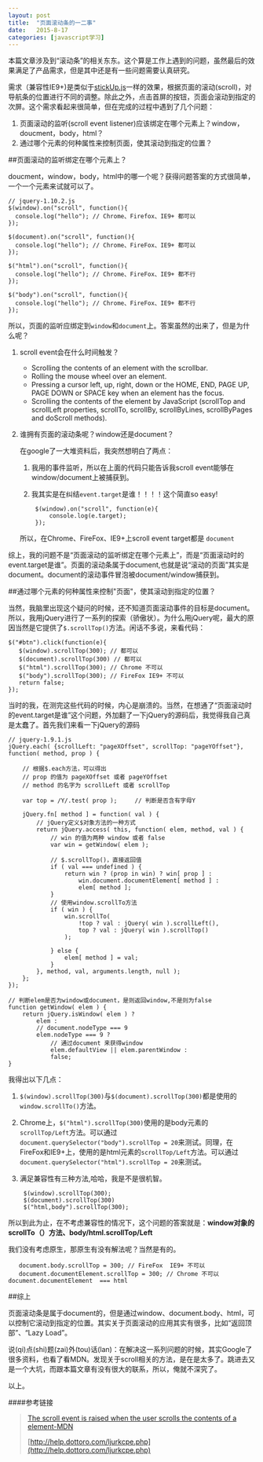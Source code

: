 ```yaml
---
layout: post
title:  "页面滚动条的一二事"
date:   2015-8-17
categories: [javascript学习]
---
```


本篇文章涉及到“滚动条”的相关东东。这个算是工作上遇到的问题，虽然最后的效果满足了产品需求，但是其中还是有一些问题需要认真研究。

需求（兼容性IE9+)是类似于[stickUp.js](http://lirancohen.github.io/stickUp/ "stickup.js")一样的效果，根据页面的滚动(scroll)，对导航条的位置进行不同的调整。除此之外，点击首屏的按钮，页面会滚动到指定的次屏。这个需求看起来很简单，但在完成的过程中遇到了几个问题：

1. 页面滚动的监听(scroll event listener)应该绑定在哪个元素上？window，doucment，body，html？
2. 通过哪个元素的何种属性来控制页面，使其滚动到指定的位置？

##页面滚动的监听绑定在哪个元素上？

doucment，window，body，html中的哪一个呢？获得问题答案的方式很简单，一个一个元素来试就可以了。

	// jquery-1.10.2.js
	$(window).on("scroll", function(){
      console.log("hello"); // Chrome、Firefox、IE9+ 都可以
    });

	$(document).on("scroll", function(){
      console.log("hello"); // Chrome、FireFox、IE9+ 都可以
    });
	
	$("html").on("scroll", function(){
      console.log("hello"); // Chrome、FireFox、IE9+ 都不行
    });

	$("body").on("scroll", function(){
      console.log("hello"); // Chrome、FireFox、IE9+ 都不行
    });

所以，页面的监听应绑定到`window`和`document`上。答案虽然的出来了，但是为什么呢？

1. scroll event会在什么时间触发？ 
	- Scrolling the contents of an element with the scrollbar.
	- Rolling the mouse wheel over an element.
	- Pressing a cursor left, up, right, down or the HOME, END, PAGE UP, PAGE DOWN or SPACE key when an element has the focus.
	- Scrolling the contents of the element by JavaScript (scrollTop and scrollLeft properties, scrollTo, scrollBy, scrollByLines, scrollByPages and doScroll methods).

2. 谁拥有页面的滚动条呢？window还是document？

	在google了一大堆资料后，我突然想明白了两点：
		
	1. 我用的事件监听，所以在上面的代码只能告诉我scroll event能够在window/document上被捕获到。
	2. 我其实是在纠结`event.target`是谁！！！！这个简直so easy!


			$(window).on("scroll", function(e){
				console.log(e.target); 
			});

	所以，在Chrome、FireFox、IE9+上scroll event target都是 `document`

综上，我的问题不是“页面滚动的监听绑定在哪个元素上”，而是“页面滚动时的event.target是谁”。页面的滚动条属于document,也就是说“滚动的页面”其实是document。document的滚动事件冒泡被document/window捕获到。

##通过哪个元素的何种属性来控制"页面"，使其滚动到指定的位置？

当然，我脑里出现这个疑问的时候，还不知道页面滚动事件的目标是document。所以，我用jQuery进行了一系列的探索（骄傲状）。为什么用jQuery呢，最大的原因当然是它提供了`$.scrollTop()`方法。闲话不多说，来看代码：

	$("#btn").click(function(e){
       $(window).scrollTop(300); // 都可以
       $(document).scrollTop(300) // 都可以
       $("html").scrollTop(300); // Chrome 不可以
       $("body").scrollTop(300); // FireFox IE9+ 不可以 
       return false;
    });

当时的我，在测完这些代码的时候，内心是崩溃的。当然，在想通了“页面滚动时的event.target是谁”这个问题，外加翻了一下jQuery的源码后，我觉得我自己真是太蠢了。首先我们来看一下jQuery的源码

	// jquery-1.9.1.js
	jQuery.each( {scrollLeft: "pageXOffset", scrollTop: "pageYOffset"}, function( method, prop ) {

		// 根据$.each方法，可以得出
		// prop 的值为 pageXOffset 或者 pageYOffset
		// method 的名字为 scrollLeft 或者 scrollTop

		var top = /Y/.test( prop ); 	// 判断是否含有字母Y
	
		jQuery.fn[ method ] = function( val ) {
			// jQuery定义$对象方法的一种方式
			return jQuery.access( this, function( elem, method, val ) {
				// win 的值为两种 window 或者 false
				var win = getWindow( elem );
				
				// $.scrollTop()，直接返回值
				if ( val === undefined ) {
					return win ? (prop in win) ? win[ prop ] :
						win.document.documentElement[ method ] :
						elem[ method ];
				}
				// 使用window.scrollTo方法
				if ( win ) {
					win.scrollTo(
						!top ? val : jQuery( win ).scrollLeft(),
						top ? val : jQuery( win ).scrollTop()
					);
	
				} else {
					elem[ method ] = val;
				}
			}, method, val, arguments.length, null );
		};
	});

	// 判断elem是否为window或document，是则返回window,不是则为false
	function getWindow( elem ) {
		return jQuery.isWindow( elem ) ?
			elem :
			// document.nodeType === 9
			elem.nodeType === 9 ?
				// 通过document 来获得window
				elem.defaultView || elem.parentWindow :
				false;
	}

我得出以下几点：

1. `$(window).scrollTop(300)`与`$(document).scrollTop(300)`都是使用的`window.scrollTo()`方法。
2. Chrome上，`$("html").scrollTop(300)`使用的是body元素的`scrollTop/Left`方法。可以通过`document.querySelector("body").scrollTop = 20`来测试。同理，在FireFox和IE9+上，使用的是html元素的`scrollTop/Left`方法。可以通过`document.querySelector("html").scrollTop = 20`来测试。
3. 满足兼容性有三种方法,哈哈，我是不是很机智。

	    $(window).scrollTop(300); 
        $(document).scrollTop(300) 
        $("html,body").scrollTop(300); 

所以到此为止，在不考虑兼容性的情况下，这个问题的答案就是：**window对象的scrollTo（）方法、body/html.scrollTop/Left**

我们没有考虑原生，那原生有没有解法呢？当然是有的。

       document.body.scrollTop = 300; // FireFox  IE9+ 不可以
       document.documentElement.scrollTop = 300; // Chrome 不可以 document.documentElement  === html

##综上

页面滚动条是属于document的，但是通过window、document.body、html，可以控制它滚动到指定的位置。其实关于页面滚动的应用其实有很多，比如“返回顶部”、“Lazy Load”。

说(qi)点(shi)题(zai)外(tou)话(lan)：在解决这一系列问题的时候，其实Google了很多资料，也看了看MDN。发现关于scroll相关的方法，是在是太多了。跳进去又是一个大坑，而跟本篇文章有没有很大的联系，所以，俺就不深究了。

以上。

####参考链接

> [The scroll event is raised when the user scrolls the contents of a element-MDN](https://developer.mozilla.org/en-US/docs/Web/API/GlobalEventHandlers/onscroll)
> 
> [http://help.dottoro.com/ljurkcpe.php](http://help.dottoro.com/ljurkcpe.php)